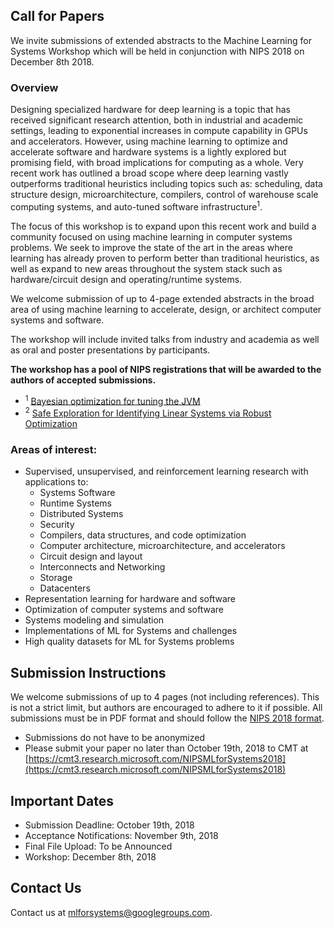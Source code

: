 ## Call for Papers

We invite submissions of extended abstracts to the Machine Learning for Systems Workshop which will be held in conjunction with NIPS 2018 on December 8th 2018.

### Overview

Designing specialized hardware for deep learning is a topic that has received significant research attention, both in industrial and academic settings, leading to exponential increases in compute capability in GPUs and accelerators. However, using machine learning to optimize and accelerate software and hardware systems is a lightly explored but promising field, with broad implications for computing as a whole. Very recent work has outlined a broad scope where deep learning vastly outperforms traditional heuristics including topics such as: scheduling, data structure design, microarchitecture, compilers, control of warehouse scale computing systems, and auto-tuned software infrastructure<sup>1</sup>.

The focus of this workshop is to expand upon this recent work and build a community focused on using machine learning in computer systems problems. We seek to improve the state of the art in the areas where learning has already proven to perform better than traditional heuristics, as well as expand to new areas throughout the system stack such as hardware/circuit design and operating/runtime systems.

We welcome submission of up to 4-page extended abstracts in the broad area of using machine learning to accelerate, design, or architect computer systems and software.

The workshop will include invited talks from industry and academia as well as oral and poster presentations by participants.

**The workshop has a pool of NIPS registrations that will be awarded to the authors of accepted submissions.**

<ul class="footnotes">
<li><sup>1</sup> <a href="https://www.youtube.com/watch?v=YhNl468S8CI">Bayesian optimization for tuning the JVM</a></li>
<li><sup>2</sup> <a href="https://arxiv.org/abs/1711.11165">Safe Exploration for Identifying Linear Systems via Robust Optimization</a></li>
</ul>

### Areas of interest:

* Supervised, unsupervised, and reinforcement learning research with applications to:
    - Systems Software
    - Runtime Systems
    - Distributed Systems
    - Security
    - Compilers, data structures, and code optimization
    - Computer architecture, microarchitecture, and accelerators
    - Circuit design and layout
    - Interconnects and Networking
    - Storage
    - Datacenters
* Representation learning for hardware and software
* Optimization of computer systems and software
* Systems modeling and simulation
* Implementations of ML for Systems and challenges
* High quality datasets for ML for Systems problems

## Submission Instructions

We welcome submissions of up to 4 pages (not including references). This is not a strict limit, but authors are encouraged to adhere to it if possible.
All submissions must be in PDF format and should follow the [NIPS 2018 format](https://nips.cc/Conferences/2018/PaperInformation/StyleFiles).

* Submissions do not have to be anonymized
* Please submit your paper no later than October 19th, 2018 to CMT at [https://cmt3.research.microsoft.com/NIPSMLforSystems2018](https://cmt3.research.microsoft.com/NIPSMLforSystems2018)

## Important Dates
* Submission Deadline: October 19th, 2018
* Acceptance Notifications: November 9th, 2018
* Final File Upload: To be Announced
* Workshop: December 8th, 2018

## Contact Us

Contact us at [mlforsystems@googlegroups.com](mailto:mlforsystems@googlegroups.com).

